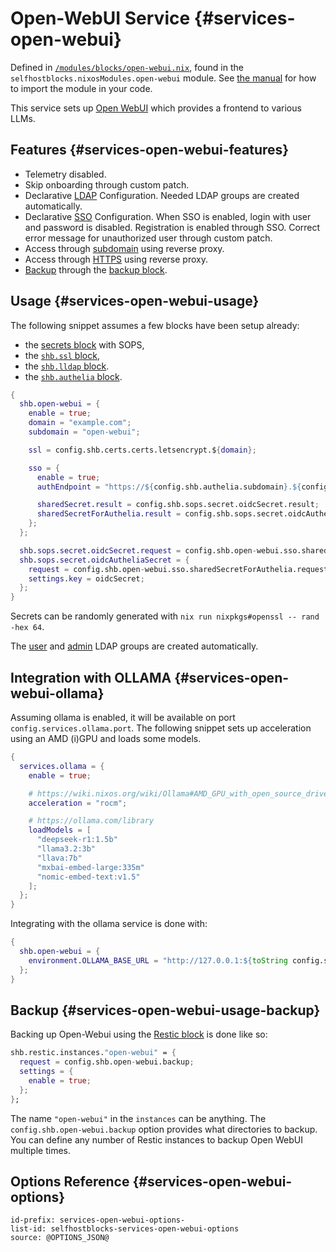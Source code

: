# Open-WebUI Service {#services-open-webui}

Defined in [`/modules/blocks/open-webui.nix`](@REPO@/modules/blocks/open-webui.nix),
found in the `selfhostblocks.nixosModules.open-webui` module.
See [the manual](usage.html#usage-flake) for how to import the module in your code.

This service sets up [Open WebUI][] which provides a frontend to various LLMs.

[Open WebUI]: https://docs.openwebui.com/

## Features {#services-open-webui-features}

- Telemetry disabled.
- Skip onboarding through custom patch.
- Declarative [LDAP](#services-open-webui-options-shb.open-webui.ldap) Configuration.
  Needed LDAP groups are created automatically.
- Declarative [SSO](#services-open-webui-options-shb.open-webui.sso) Configuration.
  When SSO is enabled, login with user and password is disabled.
  Registration is enabled through SSO.
  Correct error message for unauthorized user through custom patch.
- Access through [subdomain](#services-open-webui-options-shb.open-webui.subdomain) using reverse proxy.
- Access through [HTTPS](#services-open-webui-options-shb.open-webui.ssl) using reverse proxy.
- [Backup](#services-open-webui-options-shb.open-webui.sso) through the [backup block](./blocks-backup.html).

## Usage {#services-open-webui-usage}

The following snippet assumes a few blocks have been setup already:

- the [secrets block](usage.html#usage-secrets) with SOPS,
- the [`shb.ssl` block](blocks-ssl.html#usage),
- the [`shb.lldap` block](blocks-lldap.html#blocks-lldap-global-setup).
- the [`shb.authelia` block](blocks-authelia.html#blocks-sso-global-setup).

```nix
{
  shb.open-webui = {
    enable = true;
    domain = "example.com";
    subdomain = "open-webui";

    ssl = config.shb.certs.certs.letsencrypt.${domain};

    sso = {
      enable = true;
      authEndpoint = "https://${config.shb.authelia.subdomain}.${config.shb.authelia.domain}";

      sharedSecret.result = config.shb.sops.secret.oidcSecret.result;
      sharedSecretForAuthelia.result = config.shb.sops.secret.oidcAutheliaSecret.result;
    };
  };

  shb.sops.secret.oidcSecret.request = config.shb.open-webui.sso.sharedSecret.request;
  shb.sops.secret.oidcAutheliaSecret = {
    request = config.shb.open-webui.sso.sharedSecretForAuthelia.request;
    settings.key = oidcSecret;
  };
}
```

Secrets can be randomly generated with `nix run nixpkgs#openssl -- rand -hex 64`.

The [user](#services-open-webui-options-shb.open-webui.ldap.userGroup)
and [admin](#services-open-webui-options-shb.open-webui.ldap.adminGroup)
LDAP groups are created automatically.

## Integration with OLLAMA {#services-open-webui-ollama}

Assuming ollama is enabled, it will be available on port `config.services.ollama.port`.
The following snippet sets up acceleration using an AMD (i)GPU and loads some models.

```nix
{
  services.ollama = {
    enable = true;

    # https://wiki.nixos.org/wiki/Ollama#AMD_GPU_with_open_source_driver
    acceleration = "rocm";

    # https://ollama.com/library
    loadModels = [
      "deepseek-r1:1.5b"
      "llama3.2:3b"
      "llava:7b"
      "mxbai-embed-large:335m"
      "nomic-embed-text:v1.5"
    ];
  };
}
```

Integrating with the ollama service is done with:

```nix
{
  shb.open-webui = {
    environment.OLLAMA_BASE_URL = "http://127.0.0.1:${toString config.services.ollama.port}";
  };
}
```

## Backup {#services-open-webui-usage-backup}

Backing up Open-Webui using the [Restic block](blocks-restic.html) is done like so:

```nix
shb.restic.instances."open-webui" = {
  request = config.shb.open-webui.backup;
  settings = {
    enable = true;
  };
};
```

The name `"open-webui"` in the `instances` can be anything.
The `config.shb.open-webui.backup` option provides what directories to backup.
You can define any number of Restic instances to backup Open WebUI multiple times.

## Options Reference {#services-open-webui-options}

```{=include=} options
id-prefix: services-open-webui-options-
list-id: selfhostblocks-services-open-webui-options
source: @OPTIONS_JSON@
```
